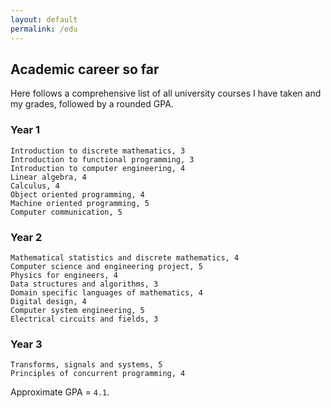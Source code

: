 ```yaml
---
layout: default
permalink: /edu
---
```


## Academic career so far

Here follows a comprehensive list of all university courses I have taken and
my grades, followed by a rounded GPA.

### Year 1
```
Introduction to discrete mathematics, 3
Introduction to functional programming, 3
Introduction to computer engineering, 4
Linear algebra, 4
Calculus, 4
Object oriented programming, 4
Machine oriented programming, 5
Computer communication, 5
```

### Year 2
```
Mathematical statistics and discrete mathematics, 4
Computer science and engineering project, 5
Physics for engineers, 4
Data structures and algorithms, 3
Domain specific languages of mathematics, 4
Digital design, 4
Computer system engineering, 5
Electrical circuits and fields, 3
```

### Year 3
```
Transforms, signals and systems, 5
Principles of concurrent programming, 4
```
Approximate GPA = `4.1`.
